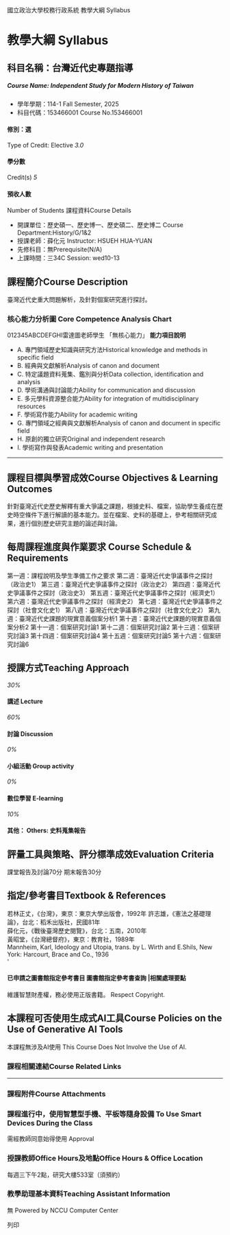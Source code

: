 國立政治大學校務行政系統 教學大綱 Syllabus
# 教學大綱 Syllabus
##  科目名稱：台灣近代史專題指導
#####  Course Name: Independent Study for Modern History of Taiwan
  * 學年學期：114-1 Fall Semester, 2025 
  * 科目代碼：153466001 Course No.153466001


#### 修別：選
Type of Credit: Elective 
_3.0_
#### 學分數
Credit(s)
_5_
#### 預收人數
Number of Students
課程資料Course Details
  * 開課單位：歷史碩一、歷史博一、歷史碩二、歷史博二 Course Department:History/G/1&2 
  * 授課老師：薛化元 Instructor: HSUEH HUA-YUAN 
  * 先修科目：無Prerequisite(N/A)
  * 上課時間：三34C Session: wed10-13 


##  課程簡介Course Description
臺灣近代史重大問題解析，及針對個案研究進行探討。
###  核心能力分析圖 Core Competence Analysis Chart
012345ABCDEFGHI雷達圖老師學生
「無核心能力」 
**能力項目說明**
  * A. 專門領域歷史知識與研究方法Historical knowledge and methods in specific field
  * B. 經典與文獻解析Analysis of canon and document 
  * C. 特定議題資料蒐集、鑑別與分析Data collection, identification and analysis
  * D. 學術溝通與討論能力Ability for communication and discussion
  * E. 多元學科資源整合能力Ability for integration of multidisciplinary resources
  * F. 學術寫作能力Ability for academic writing
  * G. 專門領域之經典與文獻解析Analysis of canon and document in specific field
  * H. 原創的獨立研究Original and independent research
  * I. 學術寫作與發表Academic writing and presentation


* * *
##  課程目標與學習成效Course Objectives & Learning Outcomes 
針對臺灣近代史歷史解釋有重大爭議之課題，根據史料、檔案，協助學生養成在歷史時空條件下進行解讀的基本能力。並在檔案、史料的基礎上，參考相關研究成果，進行個別歷史研究主題的論述與討論。
##  每周課程進度與作業要求 Course Schedule & Requirements
第一週：課程說明及學生準備工作之要求
第二週：臺灣近代史爭議事件之探討（政治史1）
第三週：臺灣近代史爭議事件之探討（政治史2）
第四週：臺灣近代史爭議事件之探討（政治史3）
第五週：臺灣近代史爭議事件之探討（經濟史1）
第六週：臺灣近代史爭議事件之探討（經濟史2）
第七週：臺灣近代史爭議事件之探討（社會文化史1）
第八週：臺灣近代史爭議事件之探討（社會文化史2）
第九週：臺灣近代史課題的現實意義個案分析1
第十週：臺灣近代史課題的現實意義個案分析2
第十一週：個案研究討論1
第十二週：個案研究討論2
第十三週：個案研究討論3
第十四週：個案研究討論4
第十五週：個案研究討論5
第十六週：個案研究討論6
##  授課方式Teaching Approach
_30%_
####  講述 Lecture
_60%_
####  討論 Discussion
_0%_
####  小組活動 Group activity
_0%_
####  數位學習 E-learning
_10%_
####  其他： Others: 史料蒐集報告 
##  評量工具與策略、評分標準成效Evaluation Criteria
課堂報告及討論70分
期末報告30分
##  指定/參考書目Textbook & References
若林正丈，《台灣》，東京：東京大學出版會，1992年
許志雄，《憲法之基礎理論》，台北：稻禾出版社，民國81年  
薛化元，《戰後臺灣歷史閱覽》，台北：五南，2010年  
黃昭堂，《台灣總督府》，東京：教育社，1989年  
Mannheim, Karl, Ideology and Utopia, trans. by L. Wirth and E.Shils, New York: Harcourt, Brace and Co., 1936  
'
####  已申請之圖書館指定參考書目  圖書館指定參考書查詢 |相關處理要點
維護智慧財產權，務必使用正版書籍。 Respect Copyright.
##  本課程可否使用生成式AI工具Course Policies on the Use of Generative AI Tools
本課程無涉及AI使用 This Course Does Not Involve the Use of AI.
###  課程相關連結Course Related Links
* * *
###  課程附件Course Attachments
###  課程進行中，使用智慧型手機、平板等隨身設備 To Use Smart Devices During the Class
需經教師同意始得使用  Approval
###  授課教師Office Hours及地點Office Hours & Office Location
每週三下午2點，研究大樓533室（須預約）
###  教學助理基本資料Teaching Assistant Information
無
Powered by NCCU Computer Center
  
列印
